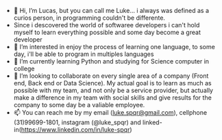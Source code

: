 - 👋 Hi, I’m Lucas, but you can call me Luke... i always was defined as a curios person, in programming couldn't be differente.
- Since i descovered the world of softwaree developers i can't hold myself to learn everything possible and some day become a great developer 
- 👀 I’m interested in enjoy the process of learning one language, to some day, i'll be able to program in multiples languages 
- 🌱 I’m currently learning Python and studying for Science computer in college
- 💞️ I’m looking to collaborate on every single area of a company (Front end, Back end or Data Science). My actual goal is to learn as much as possible with my team, and not only be a service provider, but actually make a difference in my team with social skills and give results for the company to some day be a valiable employee.
- 📫 You can reach me by my email (luke.spqr@gmail.com), cellphone (31)99699-1801, instagram (@luke_spqr) and linked-in(https://www.linkedin.com/in/luke-spqr)

<!---
LuucasReis/LuucasReis is a ✨ special ✨ repository because its `README.md` (this file) appears on your GitHub profile.
You can click the Preview link to take a look at your changes.
--->
